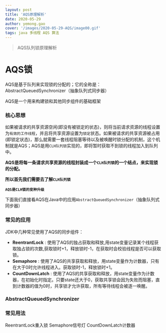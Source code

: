 ```yaml
---
layout: post
title: 'AQS原理解析'
date: 2020-05-29
author: yemong.gao
cover: '/images/2020-05-29-AQS/image00.gif'
tags: java 多线程 AQS 算法
---
```


> AQS队列锁原理解析

# AQS锁

AQS是基于队列来实现锁的分配的；它的全称是：AbstractQueuedSynchronizer（抽象队列式同步器）

AQS是一个用来构建锁和其他同步组件的基础框架

### 核心思想

如果被请求的共享资源空闲(即没有被锁定的状态)，则将当前请求资源的线程设置为`有效的工作线程`，并且将共享资源设置为`锁定`状态。如果被请求的共享资源被占用(即锁定状态)，那么就需要一套线程阻塞等待以及被唤醒时锁分配的机制，这个机制就是AQS；AQS是用`CLH队列锁`实现的，即将暂时获取不到锁的线程加入到队列中。

**AQS是将每一条请求共享资源的线程封装成一个`CLH队列锁`的一个结点，来实现锁的分配。**

**所以首先我们需要去了解`CLH队列锁`**

**`AQS是CLH锁的变种升级`**

下面我们直接看AQS在Java中的应用`AbstractQueuedSynchronizer`（抽象队列式同步器）

### 常见的应用

JDK中几种常见使用了AQS的同步组件：
* **ReentrantLock** : 使用了AQS的独占获取和释放,用state变量记录某个线程获取独占锁的次数,获取锁时+1，释放锁时-1，在获取时会校验线程是否可以获取锁。
* **Semaphore** : 使用了AQS的共享获取和释放，用state变量作为计数器，只有在大于0时允许线程进入。获取锁时-1，释放锁时+1。
* **CountDownLatch** : 使用了AQS的共享获取和释放，用state变量作为计数器，在初始化时指定。只要state还大于0，获取共享锁会因为失败而阻塞，直到计数器的值为0时，共享锁才允许获取，所有等待线程会被逐一唤醒。

### AbstractQueuedSynchronizer


### 常见用法

ReentrantLock重入锁
Semaphore信号灯
CountDownLatch计数器